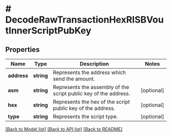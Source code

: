 # # DecodeRawTransactionHexRISBVoutInnerScriptPubKey

## Properties

Name | Type | Description | Notes
------------ | ------------- | ------------- | -------------
**address** | **string** | Represents the address which send the amount. |
**asm** | **string** | Represents the assembly of the script public key of the address. | [optional]
**hex** | **string** | Represents the hex of the script public key of the address. | [optional]
**type** | **string** | Represents the script type. | [optional]

[[Back to Model list]](../../README.md#models) [[Back to API list]](../../README.md#endpoints) [[Back to README]](../../README.md)
